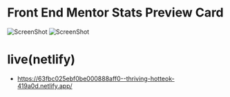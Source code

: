

# Front End Mentor Stats Preview Card
 
![ScreenShot](https://img001.prntscr.com/file/img001/QD6XcZ_hTgOpKuV2f4jw-g.png)
![ScreenShot](https://img001.prntscr.com/file/img001/4V5shUVXQ3OKFonNTM_A7Q.png)

 # live(netlify)
 -  https://63fbc025ebf0be000888aff0--thriving-hotteok-419a0d.netlify.app/


  
